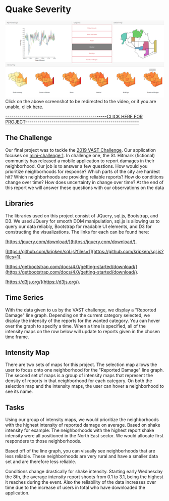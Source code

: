 # Quake Severity
[![ScreenShot](https://github.com/davidcooper1/QuakeSeverity/blob/master/screenshot.PNG)](https://youtu.be/Mi3jZggjw6c)
Click on the above screenshot to be redirected to the video, or if you are unable, click [here](https://youtu.be/Mi3jZggjw6c).

[--------------------------------------------------CLICK HERE FOR PROJECT--------------------------------------------------------](https://davidcooper1.github.io/QuakeSeverity/)

## The Challenge

Our final project was to tackle the [2019 VAST Challenge](https://vast-challenge.github.io/2019/). Our application focuses on [mini-challenge 1](https://vast-challenge.github.io/2019/MC1.html). In challenge one, the St. Hitmark (fictional) community has released a mobile application to report damages in their neighborhood. Our job is to answer a few questions. How would you prioritize neighborhoods for response? Which parts of the city are hardest hit? Which neighborhoods are providing reliable reports? How do conditions change over time? How does uncertainty in change over time? At the end of this report we will answer these questions with our observations on the data

## Libraries

The libraries used on this project consist of JQuery, sql.js, Bootstrap, and D3. We used JQuery for smooth DOM manipulation, sql.js is allowing us to query our data reliably, Bootstrap for readable UI elements, and D3 for constructing the visualizations.
The links for each can be found here:

[https://jquery.com/download/](https://jquery.com/download/).

[https://github.com/kripken/sql.js?files=1](https://github.com/kripken/sql.js?files=1).

[https://getbootstrap.com/docs/4.0/getting-started/download/](https://getbootstrap.com/docs/4.0/getting-started/download/).

[https://d3js.org/](https://d3js.org/).

## Time Series

With the data given to us by the VAST challenge, we display a "Reported Damage" line graph. Depending on the current category selected, we display the intensity of the reports for the wanted category. You can hover over the graph to specify a time. When a time is specified, all of the intensity maps on the row below will update to reports given in the chosen time frame.

## Intensity Map

There are two sets of maps for this project. The selection map allows the user to focus onto one neighborhood for the "Reported Damage" line graph. The second set of maps is a group of intensity maps that represent the density of reports in that neighborhood for each category. On both the selection map and the intensity maps, the user can hover a neighborhood to see its name.

## Tasks

Using our group of intensity maps, we would prioritize the neighborhoods with the highest intensity of reported damage on average. Based on shake intensity for example: The neighborhoods with the highest report shake intensity were all positioned in the North East sector. We would allocate first responders to those neighborhoods.

Based off of the line graph, you can visually see neighborhoods that are less reliable. These neighborhoods are very rural and have a smaller data set and are therefore less reliable.

Conditions change drastically for shake intensity. Starting early Wednesday the 8th, the average intensity report shoots from 0.1 to 3.1, being the highest it reaches during the event. Also the reliability of the data increases over time due to the increase of users in total who have downloaded the application.
